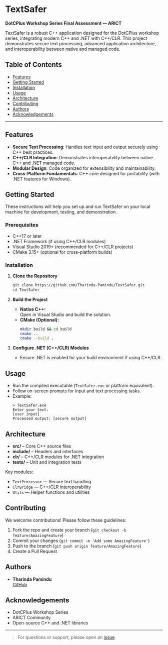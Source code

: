 # TextSafer

**DotCPlus Workshop Series Final Assessment — ARICT**

TextSafer is a robust C++ application designed for the DotCPlus workshop series, integrating modern C++ and .NET with C++/CLR. This project demonstrates secure text processing, advanced application architecture, and interoperability between native and managed code.  

## Table of Contents

- [Features](#features)
- [Getting Started](#getting-started)
- [Installation](#installation)
- [Usage](#usage)
- [Architecture](#architecture)
- [Contributing](#contributing)
- [Authors](#authors)
- [Acknowledgements](#acknowledgements)

---

## Features

- **Secure Text Processing**: Handles text input and output securely using C++ best practices.
- **C++/CLR Integration**: Demonstrates interoperability between native C++ and .NET managed code.
- **Modular Design**: Code organized for extensibility and maintainability.
- **Cross-Platform Fundamentals**: C++ core designed for portability (with .NET features for Windows).

## Getting Started

These instructions will help you set up and run TextSafer on your local machine for development, testing, and demonstration.

### Prerequisites

- C++17 or later
- .NET Framework (if using C++/CLR modules)  
- Visual Studio 2019+ (recommended for C++/CLR projects)
- CMake 3.15+ (optional for cross-platform builds)

### Installation

1. **Clone the Repository**
    ```bash
    git clone https://github.com/Tharinda-Pamindu/TextSafer.git
    cd TextSafer
    ```

2. **Build the Project**
   - **Native C++:**  
     Open in Visual Studio and build the solution.
   - **CMake (Optional):**  
     ```bash
     mkdir build && cd build
     cmake ..
     cmake --build .
     ```

3. **Configure .NET (C++/CLR) Modules**
   - Ensure .NET is enabled for your build environment if using C++/CLR.

## Usage

- Run the compiled executable (`TextSafer.exe` or platform equivalent).
- Follow on-screen prompts for input and text processing tasks.
- Example:
    ```
    > TextSafer.exe
    Enter your text:
    [user input]
    Processed output: [secure output]
    ```

## Architecture

- **src/** – Core C++ source files
- **include/** – Headers and interfaces
- **clr/** – C++/CLR modules for .NET integration
- **tests/** – Unit and integration tests

Key modules:
- `TextProcessor` — Secure text handling
- `ClrBridge` — C++/CLR interoperability
- `Utils` — Helper functions and utilities

## Contributing

We welcome contributions! Please follow these guidelines:

1. Fork the repo and create your branch (`git checkout -b feature/AmazingFeature`)
2. Commit your changes (`git commit -m 'Add some AmazingFeature'`)
3. Push to the branch (`git push origin feature/AmazingFeature`)
4. Create a Pull Request

## Authors

- **Tharinda Pamindu**  
  [GitHub](https://github.com/Tharinda-Pamindu)

## Acknowledgements

- DotCPlus Workshop Series
- ARICT Community
- Open-source C++ and .NET libraries

---

> For questions or support, please open an [issue](https://github.com/Tharinda-Pamindu/TextSafer/issues).
